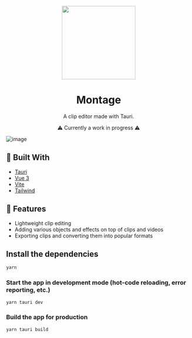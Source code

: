 <p align=center>
  <img src="https://user-images.githubusercontent.com/36193643/190853606-9c6badcb-6fbf-465b-80da-b38e01340191.png" width="200" height="200" />
</p>

<h1 align=center>Montage</h1>
<p align=center>A clip editor made with Tauri.</p>
<p align=center>⚠ Currently a work in progress ⚠</p>

![image](https://user-images.githubusercontent.com/36193643/231534718-6be23826-1274-4904-88ae-08d7b5512a4e.png)

## 🔨 Built With

- [Tauri](https://www.tauri.app/)
- [Vue 3](https://vuejs.org/)
- [Vite](https://vitejs.dev/)
- [Tailwind](https://tailwindcss.com/)

## 🚀 Features

- Lightweight clip editing
- Adding various objects and effects on top of clips and videos
- Exporting clips and converting them into popular formats

## Install the dependencies

```bash
yarn
```

### Start the app in development mode (hot-code reloading, error reporting, etc.)

```bash
yarn tauri dev
```

### Build the app for production

```bash
yarn tauri build
```
